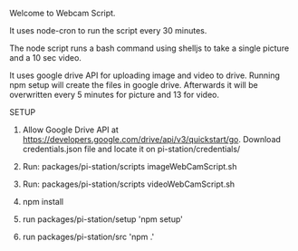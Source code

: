 Welcome to Webcam Script.

It uses node-cron to run the script every 30 minutes.

The node script runs a bash command using shelljs to take a single picture and a 10 sec video.

It uses google drive API for uploading image and video to drive. 
Running  npm setup will create the files in google drive. Afterwards it will be overwritten every 5 minutes for picture and 13 for video.

SETUP

1. Allow Google Drive API at https://developers.google.com/drive/api/v3/quickstart/go. Download credentials.json file and locate it on pi-station/credentials/

2. Run: packages/pi-station/scripts imageWebCamScript.sh 

3. Run: packages/pi-station/scripts videoWebCamScript.sh 

4. npm install  

5. run packages/pi-station/setup 'npm setup'

6. run packages/pi-station/src 'npm .'